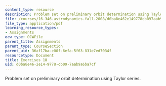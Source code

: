 ```yaml
---
content_type: resource
description: Problem set on preliminary orbit determination using Taylor series.
file: /courses/16-346-astrodynamics-fall-2008/d0ba8e462e149778cb097aab9a6ba7cf_ex_18.pdf
file_type: application/pdf
learning_resource_types:
- Assignments
ocw_type: OCWFile
parent_title: Assignments
parent_type: CourseSection
parent_uid: 36af17ba-e00f-6efa-5f63-831e7ed7034f
resourcetype: Document
title: Exercises 18
uid: d0ba8e46-2e14-9778-cb09-7aab9a6ba7cf
---
```

Problem set on preliminary orbit determination using Taylor series.

